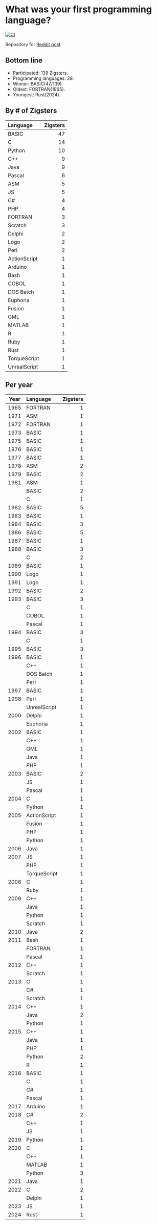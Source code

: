 # What was your first programming language?

[![CI](https://github.com/g41797/zigstersfpl/actions/workflows/ci.yml/badge.svg)](https://github.com/g41797/zigstersfpl/actions/workflows/ci.yml)

Repository for [Reddit post](https://www.reddit.com/r/Zig/comments/1fazdl9/what_was_your_first_programming_language/?utm_source=share&utm_medium=web3x&utm_name=web3xcss&utm_term=1&utm_content=share_button)

## Bottom line
- Participated: 139 Zigsters.
- Programming languages: 29.
- Winner: BASIC(47/139).
- Oldest: FORTRAN(1965).
- Youngest: Rust(2024).

## By # of Zigsters
| Language | Zigsters |
|:---------|---------:|
|BASIC|47|
|C|14|
|Python|10|
|C++|9|
|Java|9|
|Pascal|6|
|ASM|5|
|JS|5|
|C#|4|
|PHP|4|
|FORTRAN|3|
|Scratch|3|
|Delphi|2|
|Logo|2|
|Perl|2|
|ActionScript|1|
|Arduino|1|
|Bash|1|
|COBOL|1|
|DOS Batch|1|
|Euphoria|1|
|Fusion|1|
|GML|1|
|MATLAB|1|
|R|1|
|Ruby|1|
|Rust|1|
|TorqueScript|1|
|UnrealScript|1|


## Per year

| Year  | Language | Zigsters |
|:-----:|:---------|---------:|
|1965|FORTRAN|1|
|1971|ASM|1|
|1972|FORTRAN|1|
|1973|BASIC|1|
|1975|BASIC|1|
|1976|BASIC|1|
|1977|BASIC|1|
|1978|ASM|2|
|1979|BASIC|2|
|1981|ASM|1|
| |BASIC|2|
| |C|1|
|1982|BASIC|5|
|1983|BASIC|1|
|1984|BASIC|3|
|1986|BASIC|5|
|1987|BASIC|1|
|1988|BASIC|3|
| |C|2|
|1989|BASIC|1|
|1990|Logo|1|
|1991|Logo|1|
|1992|BASIC|2|
|1993|BASIC|3|
| |C|1|
| |COBOL|1|
| |Pascal|1|
|1994|BASIC|3|
| |C|1|
|1995|BASIC|3|
|1996|BASIC|1|
| |C++|1|
| |DOS Batch|1|
| |Perl|1|
|1997|BASIC|1|
|1998|Perl|1|
| |UnrealScript|1|
|2000|Delphi|1|
| |Euphoria|1|
|2002|BASIC|1|
| |C++|1|
| |GML|1|
| |Java|1|
| |PHP|1|
|2003|BASIC|2|
| |JS|1|
| |Pascal|1|
|2004|C|1|
| |Python|1|
|2005|ActionScript|1|
| |Fusion|1|
| |PHP|1|
| |Python|1|
|2006|Java|1|
|2007|JS|1|
| |PHP|1|
| |TorqueScript|1|
|2008|C|1|
| |Ruby|1|
|2009|C++|1|
| |Java|1|
| |Python|1|
| |Scratch|1|
|2010|Java|2|
|2011|Bash|1|
| |FORTRAN|1|
| |Pascal|1|
|2012|C++|1|
| |Scratch|1|
|2013|C|1|
| |C#|1|
| |Scratch|1|
|2014|C++|1|
| |Java|2|
| |Python|1|
|2015|C++|1|
| |Java|1|
| |PHP|1|
| |Python|2|
| |R|1|
|2016|BASIC|1|
| |C|1|
| |C#|1|
| |Pascal|1|
|2017|Arduino|1|
|2018|C#|2|
| |C++|1|
| |JS|1|
|2019|Python|1|
|2020|C|1|
| |C++|1|
| |MATLAB|1|
| |Python|3|
|2021|Java|1|
|2022|C|2|
| |Delphi|1|
|2023|JS|1|
|2024|Rust|1|

